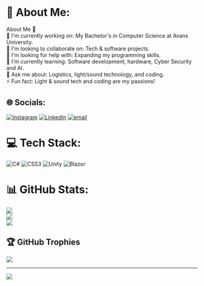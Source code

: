# 💫 About Me:
About Me 🚀<br>🔭 I'm currently working on: My Bachelor's in Computer Science at Avans University.<br>👯 I'm looking to collaborate on: Tech & software projects.<br>🤝 I'm looking for help with: Expanding my programming skills.<br>🌱 I'm currently learning: Software development, hardware, Cyber Security and AI.<br>💬 Ask me about: Logistics, light/sound technology, and coding.<br>⚡ Fun fact: Light & sound tech and coding are my passions!


## 🌐 Socials:
[![Instagram](https://img.shields.io/badge/Instagram-%23E4405F.svg?logo=Instagram&logoColor=white)](https://instagram.com/raf.076) [![LinkedIn](https://img.shields.io/badge/LinkedIn-%230077B5.svg?logo=linkedin&logoColor=white)](https://linkedin.com/in/rafvanhooijdonk) [![email](https://img.shields.io/badge/Email-D14836?logo=gmail&logoColor=white)](mailto:raf.van.hooijdonk@gmail.com) 

# 💻 Tech Stack:
![C#](https://img.shields.io/badge/c%23-%23239120.svg?style=for-the-badge&logo=csharp&logoColor=white) ![CSS3](https://img.shields.io/badge/css3-%231572B6.svg?style=for-the-badge&logo=css3&logoColor=white) ![Unity](https://img.shields.io/badge/unity-%23000000.svg?style=for-the-badge&logo=unity&logoColor=white) ![Blazor](https://img.shields.io/badge/blazor-%235C2D91.svg?style=for-the-badge&logo=blazor&logoColor=white)
# 📊 GitHub Stats:
![](https://github-readme-stats.vercel.app/api?username=RafvanHooijdonk&theme=dark&hide_border=false&include_all_commits=false&count_private=false)<br/>
![](https://github-readme-streak-stats.herokuapp.com/?user=RafvanHooijdonk&theme=dark&hide_border=false)<br/>
![](https://github-readme-stats.vercel.app/api/top-langs/?username=RafvanHooijdonk&theme=dark&hide_border=false&include_all_commits=false&count_private=false&layout=compact)

## 🏆 GitHub Trophies
![](https://github-profile-trophy.vercel.app/?username=RafvanHooijdonk&theme=radical&no-frame=false&no-bg=true&margin-w=4)

---
[![](https://visitcount.itsvg.in/api?id=RafvanHooijdonk&icon=0&color=0)](https://visitcount.itsvg.in)

<!-- Proudly created with GPRM ( https://gprm.itsvg.in ) -->
